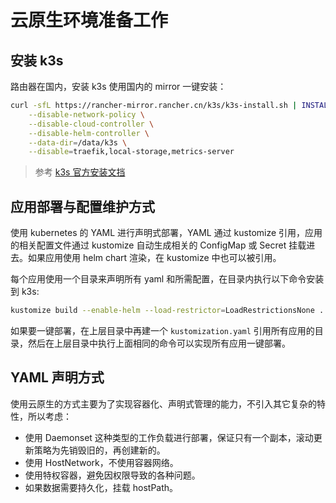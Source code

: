 # 云原生环境准备工作

## 安装 k3s

路由器在国内，安装 k3s 使用国内的 mirror 一键安装：

```bash
curl -sfL https://rancher-mirror.rancher.cn/k3s/k3s-install.sh | INSTALL_K3S_MIRROR=cn sh -s - server \
	--disable-network-policy \
	--disable-cloud-controller \
	--disable-helm-controller \
	--data-dir=/data/k3s \
	--disable=traefik,local-storage,metrics-server
```

> 参考 [k3s 官方安装文挡](https://docs.k3s.io/zh/quick-start)

## 应用部署与配置维护方式

使用 kubernetes 的 YAML 进行声明式部署，YAML 通过 kustomize 引用，应用的相关配置文件通过 kustomize 自动生成相关的 ConfigMap 或 Secret 挂载进去。如果应用使用 helm chart 渲染，在 kustomize 中也可以被引用。

每个应用使用一个目录来声明所有 yaml 和所需配置，在目录内执行以下命令安装到 k3s:

```bash
kustomize build --enable-helm --load-restrictor=LoadRestrictionsNone . | kubectl apply -f -
```

如果要一键部署，在上层目录中再建一个 `kustomization.yaml` 引用所有应用的目录，然后在上层目录中执行上面相同的命令可以实现所有应用一键部署。

## YAML 声明方式

使用云原生的方式主要为了实现容器化、声明式管理的能力，不引入其它复杂的特性，所以考虑：

* 使用 Daemonset 这种类型的工作负载进行部署，保证只有一个副本，滚动更新策略为先销毁旧的，再创建新的。
* 使用 HostNetwork，不使用容器网络。
* 使用特权容器，避免因权限导致的各种问题。
* 如果数据需要持久化，挂载 hostPath。
